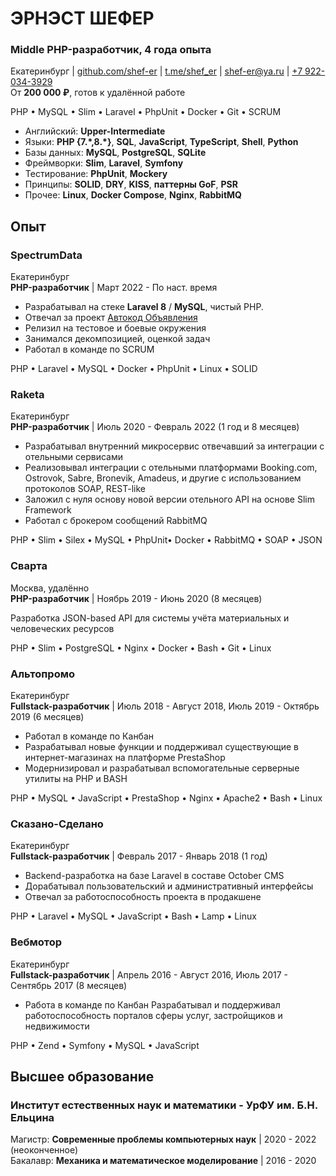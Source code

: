 # ЭРНЭСТ ШЕФЕР

### Middle PHP-разработчик, 4 года опыта

Екатеринбург | [github.com/shef-er](https://github.com/shef-er) | [t.me/shef_er](https://t.me/shef_er) | [shef-er@ya.ru](mailto:shef-er@ya.ru) | [+7 922-034-3929](tel:+79220343929)  
От **200 000 ₽**, готов к удалённой работе

PHP • MySQL • Slim • Laravel • PhpUnit • Docker • Git • SCRUM

* Английский: **Upper-Intermediate**
* Языки: **PHP {7.\*,8.\*}**, **SQL**, **JavaScript**, **TypeScript**, **Shell**, **Python**
* Базы данных: **MySQL**, **PostgreSQL**, **SQLite**
* Фреймворки: **Slim**, **Laravel**, **Symfony**
* Тестирование: **PhpUnit**, **Mockery**
* Принципы: **SOLID**, **DRY**, **KISS**, **паттерны GoF**, **PSR**
* Прочее: **Linux**, **Docker Compose**, **Nginx**, **RabbitMQ**

## Опыт

### SpectrumData

Екатеринбург  
**PHP-разработчик** | Март 2022 - По наст. время

* Разрабатывал на стеке **Laravel 8** / **MySQL**, чистый PHP.
* Отвечал за проект [Автокод Объявления](https://cars.avtocod.ru/)
* Релизил на тестовое и боевые окружения
* Занимался декомпозицией, оценкой задач
* Работал в команде по SCRUM

PHP • Laravel • MySQL • Docker • PhpUnit • Linux • SOLID

### Raketa

Екатеринбург  
**PHP-разработчик** | Июль 2020 - Февраль 2022 (1 год и 8 месяцев)  

* Разрабатывал внутренний микросервис отвечавший за интеграции с отельными сервисами
* Реализовывал интеграции с отельными платформами Booking.com, Ostrovok, Sabre, Bronevik, Amadeus, и другие c использованием протоколов SOAP, REST-like
* Заложил с нуля основу новой версии отельного API на основе Slim Framework
* Работал с брокером сообщений RabbitMQ

PHP • Slim • Silex • MySQL • PhpUnit• Docker • RabbitMQ • SOAP • JSON

### Сварта

Москва, удалённо  
**PHP-разработчик** | Ноябрь 2019 - Июнь 2020 (8 месяцев)  

Разработка JSON-based API для системы учёта материальных и человеческих ресурсов

PHP • Slim • PostgreSQL • Nginx • Docker • Bash • Git • Linux

### Альтопромо

Екатеринбург  
**Fullstack-разработчик** | Июль 2018 - Август 2018, Июль 2019 - Октябрь 2019 (6 месяцев)  

* Работал в команде по Канбан
* Разрабатывал новые функции и поддерживал существующие в интернет-магазинах на платформе PrestaShop
* Модернизировал и разрабатывал вспомогательные серверные утилиты на PHP и BASH

PHP • MySQL • JavaScript • PrestaShop • Nginx • Apache2 • Bash • Linux

### Сказано-Сделано

Екатеринбург  
**Fullstack-разработчик** | Февраль 2017 - Январь 2018 (1 год)  

* Backend-разработка на базе Laravel в составе October CMS
* Дорабатывал пользовательский и административный интерфейсы
* Отвечал за работоспособность проекта в продакшене

PHP • Laravel • MySQL • JavaScript • Bash • Lamp • Linux

### Вебмотор

Екатеринбург  
**Fullstack-разработчик** | Апрель 2016 - Август 2016, Июль 2017 - Сентябрь 2017 (8 месяцев)  

* Работа в команде по Канбан
Разрабатывал и поддерживал работоспособность порталов сферы услуг, застройщиков и недвижимости

PHP • Zend • Symfony • MySQL • JavaScript

## Высшее образование

### Институт естественных наук и математики - УрФУ им. Б.Н. Ельцина

Магистр: **Современные проблемы компьютерных наук** | 2020 - 2022 (неоконченное)  
Бакалавр: **Механика и математическое моделирование** | 2016 - 2020  
